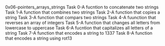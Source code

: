 0x06-pointers_arrays_strings
Task 0-A fucntion to concatenate two strings
Task 1-A function that combines two strings
Task 2-A function that copies a string
Task 3-A function that compars two strings
Task 4-A fuunction that reverses an array of integers
Task 5-A function that changes all letters from lowercase to uppercase
Task 6-A fucntion that capitalizes all letters of a string
Task 7-A function that encodes a string to 1337
Task 8-A function that encodes a string using rot13
